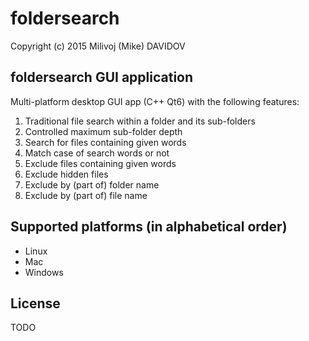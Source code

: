 # foldersearch

Copyright (c) 2015 Milivoj (Mike) DAVIDOV

## foldersearch GUI application

Multi-platform desktop GUI app (C++ Qt6) with the following features:

1. Traditional file search within a folder and its sub-folders
1. Controlled maximum sub-folder depth
1. Search for files containing given words
1. Match case of search words or not
1. Exclude files containing given words
1. Exclude hidden files
1. Exclude by (part of) folder name
1. Exclude by (part of) file name

## Supported platforms (in alphabetical order)

* Linux
* Mac
* Windows

## License

TODO
